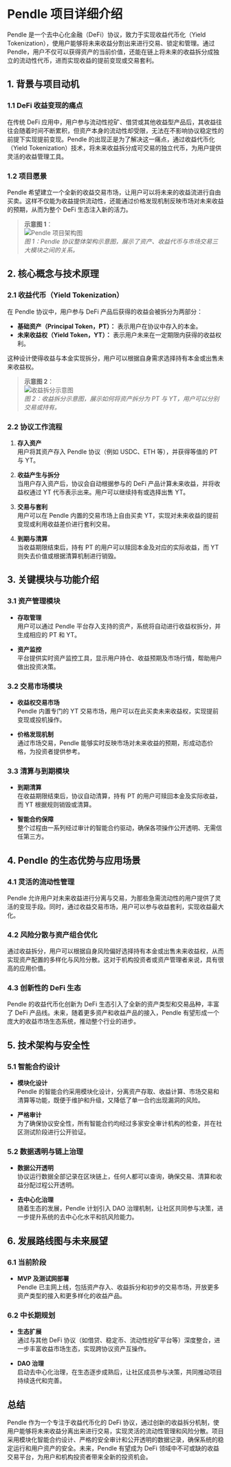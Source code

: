 # Pendle 项目详细介绍

Pendle 是一个去中心化金融（DeFi）协议，致力于实现收益代币化（Yield Tokenization），使用户能够将未来收益分割出来进行交易、锁定和管理。通过 Pendle，用户不仅可以获得资产的当前价值，还能在链上将未来的收益拆分成独立的流动性代币，进而实现收益的提前变现或交易套利。



## 1. 背景与项目动机

### 1.1 DeFi 收益变现的痛点

在传统 DeFi 应用中，用户参与流动性挖矿、借贷或其他收益型产品后，其收益往往会随着时间不断累积，但资产本身的流动性却受限，无法在不影响协议稳定性的前提下实现提前变现。Pendle 的出现正是为了解决这一痛点，通过收益代币化（Yield Tokenization）技术，将未来收益拆分成可交易的独立代币，为用户提供灵活的收益管理工具。

### 1.2 项目愿景

Pendle 希望建立一个全新的收益交易市场，让用户可以将未来的收益流进行自由买卖。这样不仅能为收益提供流动性，还能通过价格发现机制反映市场对未来收益的预期，从而为整个 DeFi 生态注入新的活力。

> **示意图 1**：  
> ![Pendle 项目架构图](https://docs.pendle.finance/assets/images/high_level_architecture-457bcdd55f399a2d90b8c7bd9e2b6a09.png)  
> *图 1：Pendle 协议整体架构示意图，展示了资产、收益代币与市场交易三大模块之间的关系。*



## 2. 核心概念与技术原理

### 2.1 收益代币（Yield Tokenization）

在 Pendle 协议中，用户参与 DeFi 产品后获得的收益会被拆分为两部分：
- **基础资产（Principal Token，PT）：** 表示用户在协议中存入的本金。
- **未来收益权（Yield Token，YT）：** 表示用户未来在一定期限内获得的收益权利。

这种设计使得收益与本金实现拆分，用户可以根据自身需求选择持有本金或出售未来收益权。

> **示意图 2**：  
> ![收益拆分示意图](https://docs.pendle.finance/assets/images/vependle_crosschain-039f915aa660c870da7fd1d41f0ddaad.png)  
> *图 2：收益拆分示意图，展示如何将资产拆分为 PT 与 YT，用户可以分别交易或持有。*

### 2.2 协议工作流程

1. **存入资产**  
   用户将其资产存入 Pendle 协议（例如 USDC、ETH 等），并获得等值的 PT 与 YT。

2. **收益产生与拆分**  
   当用户存入资产后，协议会自动根据参与的 DeFi 产品计算未来收益，并将收益权通过 YT 代币表示出来。用户可以继续持有或选择出售 YT。

3. **交易与套利**  
   用户可以在 Pendle 内置的交易市场上自由买卖 YT，实现对未来收益的提前变现或利用收益差价进行套利交易。

4. **到期与清算**  
   当收益期限结束后，持有 PT 的用户可以赎回本金及对应的实际收益，而 YT 则失去价值或根据清算机制进行销毁。



## 3. 关键模块与功能介绍

### 3.1 资产管理模块

- **存取管理**  
  用户可以通过 Pendle 平台存入支持的资产，系统将自动进行收益权拆分，并生成相应的 PT 和 YT。
  
- **资产监控**  
  平台提供实时资产监控工具，显示用户持仓、收益预期及市场行情，帮助用户做出投资决策。

### 3.2 交易市场模块

- **收益权交易市场**  
  Pendle 内置专门的 YT 交易市场，用户可以在此买卖未来收益权，实现提前变现或投机操作。

- **价格发现机制**  
  通过市场交易，Pendle 能够实时反映市场对未来收益的预期，形成动态价格，为投资者提供参考。

### 3.3 清算与到期模块

- **到期清算**  
  在收益期限结束后，协议自动清算，持有 PT 的用户可赎回本金及实际收益，而 YT 根据规则销毁或清算。

- **智能合约保障**  
  整个过程由一系列经过审计的智能合约驱动，确保各项操作公开透明、无需信任第三方。


## 4. Pendle 的生态优势与应用场景

### 4.1 灵活的流动性管理

Pendle 允许用户对未来收益进行分离与交易，为那些急需流动性的用户提供了灵活的变现手段。同时，通过收益交易市场，用户可以参与收益套利，实现收益最大化。

### 4.2 风险分散与资产组合优化

通过收益拆分，用户可以根据自身风险偏好选择持有本金或出售未来收益权，从而实现资产配置的多样化与风险分散。这对于机构投资者或资产管理者来说，具有很高的应用价值。

### 4.3 创新性的 DeFi 生态

Pendle 的收益代币化创新为 DeFi 生态引入了全新的资产类型和交易品种，丰富了 DeFi 产品线。未来，随着更多资产和收益产品的接入，Pendle 有望形成一个庞大的收益市场生态系统，推动整个行业的进步。



## 5. 技术架构与安全性

### 5.1 智能合约设计

- **模块化设计**  
  Pendle 的智能合约采用模块化设计，分离资产存取、收益计算、市场交易和清算等功能，既便于维护和升级，又降低了单一合约出现漏洞的风险。

- **严格审计**  
  为了确保协议安全性，所有智能合约均经过多家安全审计机构的检查，并在社区测试阶段进行公开验证。

### 5.2 数据透明与链上治理

- **数据公开透明**  
  协议运行数据全部记录在区块链上，任何人都可以查询，确保交易、清算和收益分配过程公开透明。
  
- **去中心化治理**  
  随着生态的发展，Pendle 计划引入 DAO 治理机制，让社区共同参与决策，进一步提升系统的去中心化水平和抗风险能力。



## 6. 发展路线图与未来展望

### 6.1 当前阶段

- **MVP 及测试网部署**  
  Pendle 已主网上线，包括资产存入、收益拆分和初步的交易市场，开放更多资产类型的接入和更多样化的收益产品。

### 6.2 中长期规划
  
- **生态扩展**  
  通过与其他 DeFi 协议（如借贷、稳定币、流动性挖矿平台等）深度整合，进一步丰富收益市场生态，实现跨协议资产互操作。

- **DAO 治理**  
  启动去中心化治理，在生态逐步成熟后，让社区成员参与决策，共同推动项目持续迭代和完善。



## 总结

Pendle 作为一个专注于收益代币化的 DeFi 协议，通过创新的收益拆分机制，使用户能够将未来收益分离出来进行交易，实现灵活的流动性管理和风险分散。项目采用模块化智能合约设计、严格的安全审计和公开透明的数据记录，确保系统的稳定运行和用户资产的安全。未来，Pendle 有望成为 DeFi 领域中不可或缺的收益交易平台，为用户和机构投资者带来全新的投资机会。
